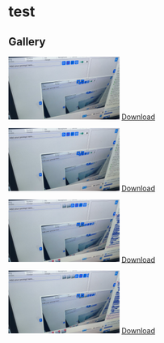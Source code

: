 # test


## Gallery

[<img src="images/image_2025-08-17_17-15-02-601" alt="image_2025-08-17_17-15-02-601" width="220">](images/image_2025-08-17_17-15-02-601) [Download](images/image_2025-08-17_17-15-02-601?raw=1)

[<img src="images/image_2025-08-17_17-17-13-677" alt="image_2025-08-17_17-17-13-677" width="220">](images/image_2025-08-17_17-17-13-677) [Download](images/image_2025-08-17_17-17-13-677?raw=1)

[<img src="images/image_2025-08-17_17-18-19-143" alt="image_2025-08-17_17-18-19-143" width="220">](images/image_2025-08-17_17-18-19-143) [Download](images/image_2025-08-17_17-18-19-143?raw=1)

[<img src="images/image_2025-08-17_17-18-20-228" alt="image_2025-08-17_17-18-20-228" width="220">](images/image_2025-08-17_17-18-20-228) [Download](images/image_2025-08-17_17-18-20-228?raw=1)

